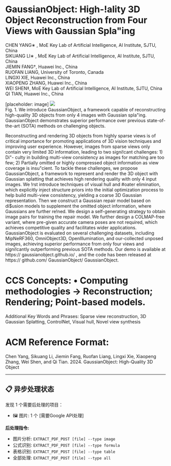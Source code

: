 # GaussianObject: High-!ality 3D Object Reconstruction from Four Views with Gaussian Spla"ing

CHEN YANG∗ , MoE Key Lab of Artificial Intelligence, AI Institute, SJTU, China   
SIKUANG LI∗ , MoE Key Lab of Artificial Intelligence, AI Institute, SJTU, China   
JIEMIN FANG†, Huawei Inc., China   
RUOFAN LIANG, University of Toronto, Canada   
LINGXI XIE, Huawei Inc., China   
XIAOPENG ZHANG, Huawei Inc., China   
WEI SHEN‡, MoE Key Lab of Artificial Intelligence, AI Institute, SJTU, China   
QI TIAN, Huawei Inc., China

[placeholder: image]
![](images/f4cd9a3ff84d91d075920ece838ca96f7a4344b466805a78f03ceb0b3ce11fb7.jpg)  
Fig. 1. We introduce GaussianObject, a framework capable of reconstructing high-quality 3D objects from only 4 images with Gaussian spla"ing. GaussianObject demonstrates superior performance over previous state-of-the-art (SOTA) methods on challenging objects.

Reconstructing and rendering 3D objects from highly sparse views is of critical importance for promoting applications of 3D vision techniques and improving user experience. However, images from sparse views only contain very limited 3D information, leading to two signi!cant challenges: 1) Di"- culty in building multi-view consistency as images for matching are too few; 2) Partially omitted or highly compressed object information as view coverage is insu"cient. To tackle these challenges, we propose GaussianObject, a framework to represent and render the 3D object with Gaussian splatting that achieves high rendering quality with only 4 input images. We !rst introduce techniques of visual hull and #oater elimination, which explicitly inject structure priors into the initial optimization process to help build multi-view consistency, yielding a coarse 3D Gaussian representation. Then we construct a Gaussian repair model based on di\$usion models to supplement the omitted object information, where Gaussians are further re!ned. We design a self-generating strategy to obtain image pairs for training the repair model. We further design a COLMAP-free variant, where pre-given accurate camera poses are not required, which achieves competitive quality and facilitates wider applications. GaussianObject is evaluated on several challenging datasets, including MipNeRF360, OmniObject3D, OpenIllumination, and our-collected unposed images, achieving superior performance from only four views and signi!cantly outperforming previous SOTA methods. Our demo is available at https:// gaussianobject.github.io/ , and the code has been released at https:// github.com/ GaussianObject/ GaussianObject.

# CCS Concepts: • Computing methodologies → Reconstruction; Rendering; Point-based models.

Additional Key Words and Phrases: Sparse view reconstruction, 3D Gaussian Splatting, ControlNet, Visual hull, Novel view synthesis

# ACM Reference Format:

Chen Yang, Sikuang Li, Jiemin Fang, Ruofan Liang, Lingxi Xie, Xiaopeng Zhang, Wei Shen, and Qi Tian. 2024. GaussianObject: High-Quality 3D Object

---
## 📋 异步处理状态
发现 1 个需要后处理的项目：
- 🖼️  图片: 1 个 [需要Google API处理]

**后处理指令:**
- 图片分析: `EXTRACT_PDF_POST [file] --type image`
- 公式识别: `EXTRACT_PDF_POST [file] --type formula`
- 表格识别: `EXTRACT_PDF_POST [file] --type table`
- 全部处理: `EXTRACT_PDF_POST [file] --type all`
